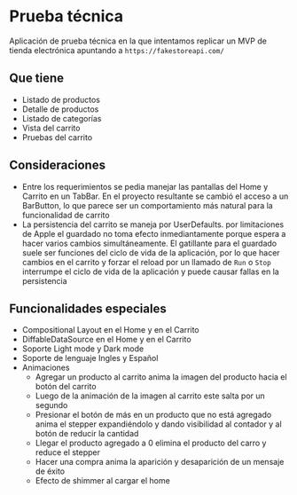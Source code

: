 # Prueba técnica

Aplicación de prueba técnica en la que intentamos replicar un MVP de tienda electrónica apuntando a `https://fakestoreapi.com/`

## Que tiene

* Listado de productos
* Detalle de productos
* Listado de categorías
* Vista del carrito
* Pruebas del carrito

## Consideraciones

* Entre los requerimientos se pedia manejar las pantallas del Home y Carrito en un TabBar. En el proyecto resultante se cambió el acceso a un BarButton, lo que parece ser un comportamiento más natural para la funcionalidad de carrito
* La persistencia del carrito se maneja por UserDefaults. por limitaciones de Apple el guardado no toma efecto inmediantamente porque espera a hacer varios cambios simultáneamente. El gatillante para el guardado suele ser funciones del ciclo de vida de la aplicación, por lo que hacer cambios en el carrito y forzar el reload por un llamado de `Run` o `Stop` interrumpe el ciclo de vida de la aplicación y puede causar fallas en la persistencia

## Funcionalidades especiales

* Compositional Layout en el Home y en el Carrito
* DiffableDataSource en el Home y en el Carrito
* Soporte Light mode y Dark mode
* Soporte de lenguaje Ingles y Español
* Animaciones
  - Agregar un producto al carrito anima la imagen del producto hacia el botón del carrito
  - Luego de la animación de la imagen al carrito este salta por un segundo
  - Presionar el botón de más en un producto que no está agregado anima el stepper expandiéndolo y dando visibilidad al contador y al botón de reducir la cantidad
  - Llegar el producto agregado a 0 elimina el producto del carro y reduce el stepper
  - Hacer una compra anima la aparición y desaparición de un mensaje de éxito
  - Efecto de shimmer al cargar el home
